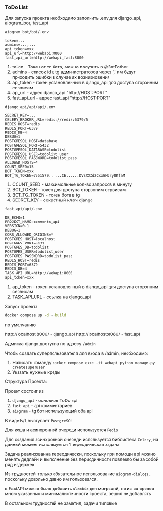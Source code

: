 ### ToDo List

Для запуска проекта необходимо заполнить .env для django_api, aiogram_bot, fast_api


```aiogram_bot/bot/.env```

```env
token=...
admins=...,...
api_token=xxx
api_url=http://webapi:8000
fast_api_url=http://webapi_fast:8000
```

1. token - Токен от тг-бота, можно получить в @BotFather
2. admins - список id в tg администраторов через ',' им будут приходить ошибки в случае их возникновения
3. api_token - токен установленный в django_api для доступа сторонним сервисам
4. api_url - адрес django_api "http://HOST:PORT"
5. fast_api_url - адрес fast_api "http://HOST:PORT"

```django_api/api/api/.env```

```env
SECRET_KEY=...
CELERY_BROKER_URL=redis://redis:6379/5
REDIS_HOST=redis
REDIS_PORT=6379
REDIS_DB=4
DEBUG=1
POSTGRESQL_HOST=database
POSTGRESQL_PORT=5432
POSTGRESQL_DATABASE=todolist
POSTGRESQL_USER=todolist_user
POSTGRESQL_PASSWORD=todolist_pass
ALLOWED_HOSTS=*
COUNT_SEED=15
BOT_TOKEN=xxx
BOT_TG_TOKEN=7551579......CE......DVsXXXd2CxxBMqry8KfaM
```

1. COUNT_SEED - максимольное кол-во запросов в минуту
2. BOT_TOKEN - токен для доступа сторонним сервисам
3. BOT_TG_TOKEN - токен бота в tg
4. SECRET_KEY - секретный ключ django

```fast_api/api/.env```

```env
DB_ECHO=1
PROJECT_NAME=comments_api
VERSION=0.1
DEBUG=1
CORS_ALLOWED_ORIGINS=*
POSTGRES_HOST=localhost
POSTGRES_PORT=5432
POSTGRES_DB=todolist
POSTGRES_USER=todolist_user
POSTGRES_PASSWORD=todolist_pass
REDIS_HOST=redis
REDIS_PORT=6379
REDIS_DB=4
TASK_API_URL=http://webapi:8000
api_token=xxx
```

1. api_token - токен установленный в django_api для доступа сторонним сервисам
2. TASK_API_URL - ссылка на django_api


Запуск проекта

```cmd
docker compose up -d --build
```

по умолчанию

http://localhost:8000/ - django_api
http://localhost:8080/ - fast_api

Админка django доступна по адресу ```/admin```

Чтобы создать суперпользователя для входа в /admin, необходимо:

1. Написать команду 
```docker compose exec -it webapi python manage.py createsuperuser```
2. Указать нужные креды


Структура Проекта:

Проект состоит из
1. ```django_api``` - основное ToDo api
2. ```fast_api``` - api комментариев
3. ```aiogram``` - tg бот использующий оба api

В виде БД выступает ```PostgreSQL```

Для кеша и асинхронной очереди используется ```Redis```

Для создания асинхронной очереди используется библиотека ```Celery```, на данный момент используется 1 переодическая задача

Задача реализованна переодически, поскольку при помощи api можно менять дедлайн и выполнение без периодичности повлекло бы за собой ряд издержек

Из трудностей, только обязательное  использование ```aiogram-dialogs```, поскольку довольно давно им пользовался.

в FastAPI можно было добавить ```alembic``` для миграций, но из-за сроков мною указанных и минималистичности проекта, решил не добавлять

В остальном трудностей не заметил, задачи типовые

